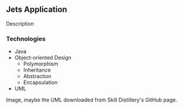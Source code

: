 ## Jets Application

Description

### Technologies
* Java
* Object-oriented Design
  * Polymorphism
  * Inheritance
  * Abstraction
  * Encapsulation
* UML


Image, maybe the UML downloaded from Skill Distillery's GitHub page.

